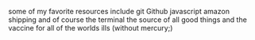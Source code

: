 some of my favorite resources include git
Github
javascript
amazon shipping
and of course the terminal the source of all good things and the vaccine for all of the worlds ills (without mercury;)
